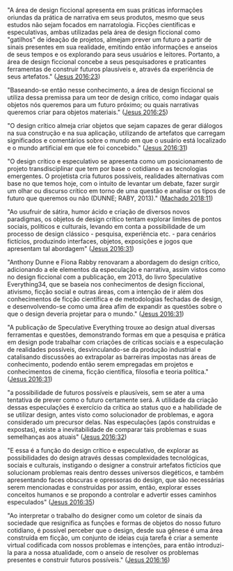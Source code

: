 "A área de design ficcional apresenta em suas práticas informações oriundas da prática de narrativa em seus produtos, mesmo que seus estudos não sejam focados em narratologia. Ficções científicas e especulativas, ambas utilizadas pela área de design ficcional como "gatilhos" de ideação de projetos, almejam prever um futuro a partir de sinais presentes em sua realidade, emitindo então informações e anseios de seus tempos e os explorando para seus usuários e leitores. Portanto, a área de design ficcional concebe a seus pesquisadores e praticantes ferramentas de construir futuros plausíveis e, através da experiência de seus artefatos." ([Jesus 2016:23](zotero://open-pdf/groups/4374086/items/VZ7UH2FW?page=23))

"Baseando-se então nesse conhecimento, a área de design ficcional se utiliza dessa premissa para um teor de design crítico, como indagar quais objetos nós queremos para um futuro próximo; ou quais narrativas queremos criar para objetos materiais." ([Jesus 2016:25](zotero://open-pdf/groups/4374086/items/VZ7UH2FW?page=25))

"O design crítico almeja criar objetos que sejam capazes de gerar diálogos na sua construção e na sua aplicação, utilizando de artefatos que carregam significados e comentários sobre o mundo em que o usuário está localizado e o mundo artificial em que ele foi concebido." ([Jesus 2016:31](zotero://open-pdf/groups/4374086/items/VZ7UH2FW?page=31))

"O design crítico e especulativo se apresenta como um posicionamento de projeto transdisciplinar que tem por base o cotidiano e as tecnologias emergentes. O projetista cria futuros possíveis, realidades alternativas com base no que temos hoje, com o intuito de levantar um debate, fazer surgir um olhar ou discurso crítico em torno de uma questão e analisar os tipos de futuro que queremos ou não (DUNNE; RABY, 2013)." ([Machado 2018:11](zotero://open-pdf/groups/4374086/items/PYFQ8MLK?page=11))

"Ao usufruir de sátira, humor ácido e criação de diversos novos paradigmas, os objetos de design crítico tentam explorar limites de pontos sociais, políticos e culturais, levando em conta a possibilidade de um processo de design clássico - pesquisa, experiência etc. - para cenários fictícios, produzindo interfaces, objetos, exposições e jogos que apresentam tal abordagem" ([Jesus 2016:31](zotero://open-pdf/groups/4374086/items/VZ7UH2FW?page=31))

"Anthony Dunne e Fiona Rabby renovaram a abordagem do design crítico, adicionando a ele elementos da especulação e narrativa, assim vistos como no design ficcional com a publicação, em 2013, do livro Speculative Everything34, que se baseia nos conhecimentos de design ficcional, ativismo, ficção social e outras áreas, com a intenção de ir além dos conhecimentos de ficção científica e de metodologias fechadas de design, e desenvolvendo-se como uma área afim de expandir as questões sobre o que o design deveria projetar para o mundo." ([Jesus 2016:31](zotero://open-pdf/groups/4374086/items/VZ7UH2FW?page=31))

"A publicação de Speculative Everything trouxe ao design atual diversas ferramentas e questões, demonstrando formas em que a pesquisa e prática em design pode trabalhar com criações de críticas sociais e a especulação de realidades possíveis, desvinculando-se da produção industrial e catalisando discussões ao extrapolar as barreiras impostas nas áreas de conhecimento, podendo então serem empregadas em projetos e conhecimentos de cinema, ficção científica, filosofia e teoria política." ([Jesus 2016:31](zotero://open-pdf/groups/4374086/items/VZ7UH2FW?page=31))

"a possibilidade de futuros possíveis e plausíveis, sem se ater a uma tentativa de prever como o futuro certamente será. A utilidade da criação dessas especulações é exercício da crítica ao status quo e a habilidade de se utilizar design, antes visto como solucionador de problemas, e agora considerado um precursor delas. Nas especulações (após construídas e expostas), existe a inevitabilidade de comparar tais problemas e suas semelhanças aos atuais" ([Jesus 2016:32](zotero://open-pdf/groups/4374086/items/VZ7UH2FW?page=32))

"E essa é a função do design crítico e especulativo, de explorar as possibilidades do design através dessas complexidades tecnológicas, sociais e culturais, instigando o designer a construir artefatos fictícios que solucionam problemas reais dentro desses universos diegéticos, e também apresentando faces obscuras e opressoras do design, que são necessárias serem mencionadas e construídas por assim, então, explorar esses conceitos humanos e se propondo a controlar e advertir esses caminhos especulados" ([Jesus 2016:35](zotero://open-pdf/groups/4374086/items/VZ7UH2FW?page=35))

"Ao interpretar o trabalho do designer como um coletor de sinais da sociedade que resignifica as funções e formas de objetos do nosso futuro cotidiano, é possível perceber que o design, desde sua gênese é uma área construída em ficção, um conjunto de ideias cuja tarefa é criar a semente virtual codificada com nossos problemas e intenções, para então introduzi-la para a nossa atualidade, com o anseio de resolver os problemas presentes e construir futuros possíveis." ([Jesus 2016:16](zotero://open-pdf/groups/4374086/items/VZ7UH2FW?page=16))
